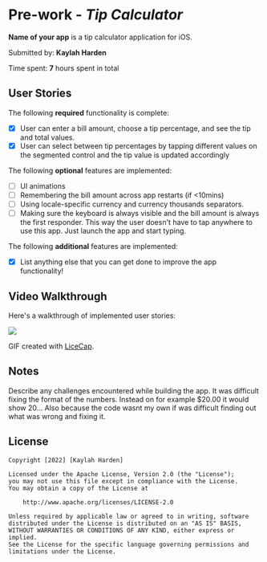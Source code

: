 # Pre-work - *Tip Calculator*

**Name of your app** is a tip calculator application for iOS.

Submitted by: **Kaylah Harden**

Time spent: **7** hours spent in total

## User Stories

The following **required** functionality is complete:

* [x] User can enter a bill amount, choose a tip percentage, and see the tip and total values.
* [x] User can select between tip percentages by tapping different values on the segmented control and the tip value is updated accordingly

The following **optional** features are implemented:

* [ ] UI animations
* [ ] Remembering the bill amount across app restarts (if <10mins)
* [ ] Using locale-specific currency and currency thousands separators.
* [ ] Making sure the keyboard is always visible and the bill amount is always the first responder. This way the user doesn't have to tap anywhere to use this app. Just launch the app and start typing.

The following **additional** features are implemented:

- [x] List anything else that you can get done to improve the app functionality!

## Video Walkthrough

Here's a walkthrough of implemented user stories:

![](https://i.imgur.com/EzJXQ6Q.gif)


GIF created with [LiceCap](http://www.cockos.com/licecap/).

## Notes

Describe any challenges encountered while building the app.
It was difficult fixing the format of the numbers. Instead on for example $20.00 it would show 20... Also because the code wasnt my own if was difficult finding out what was wrong and fixing it.

## License

    Copyright [2022] [Kaylah Harden]

    Licensed under the Apache License, Version 2.0 (the "License");
    you may not use this file except in compliance with the License.
    You may obtain a copy of the License at

        http://www.apache.org/licenses/LICENSE-2.0

    Unless required by applicable law or agreed to in writing, software
    distributed under the License is distributed on an "AS IS" BASIS,
    WITHOUT WARRANTIES OR CONDITIONS OF ANY KIND, either express or implied.
    See the License for the specific language governing permissions and
    limitations under the License.
